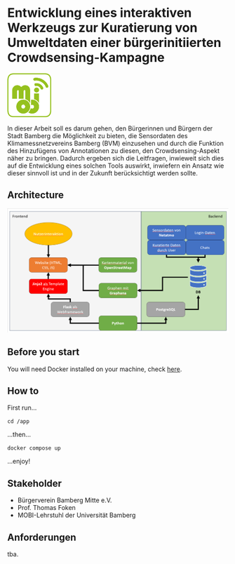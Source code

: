# Entwicklung eines interaktiven Werkzeugs zur Kuratierung von Umweltdaten einer bürgerinitiierten Crowdsensing-Kampagne

<img src="/misc/mobi_logo.png" alt="MOBI-Logo" width="100" height="100">

In dieser Arbeit soll es darum gehen, den Bürgerinnen und Bürgern der Stadt Bamberg die Möglichkeit zu bieten, die Sensordaten des Klimamessnetzvereins Bamberg (BVM) einzusehen und durch die Funktion des Hinzufügens von Annotationen zu diesen, den Crowdsensing-Aspekt näher zu bringen. Dadurch ergeben sich die Leitfragen, inwieweit sich dies auf die Entwicklung eines solchen Tools auswirkt, inwiefern ein Ansatz wie dieser sinnvoll ist und in der Zukunft berücksichtigt werden sollte.

## Architecture

![Architektur](doc/appendices/Architektur.png "Architektur")

## Before you start

You will need Docker installed on your machine, check [here](https://www.docker.com/get-started/).

## How to

First run...
```
cd /app
```

...then...
```
docker compose up
```
...enjoy!

## Stakeholder

- Bürgerverein Bamberg Mitte e.V.
- Prof. Thomas Foken
- MOBI-Lehrstuhl der Universität Bamberg

## Anforderungen

tba.
